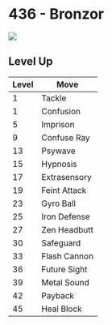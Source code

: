 # 436 - Bronzor
![][436]

## Level Up

Level | Move
---   | ---
  1   | Tackle
  1   | Confusion
  5   | Imprison
  9   | Confuse Ray
 13   | Psywave
 15   | Hypnosis
 17   | Extrasensory
 19   | Feint Attack
 23   | Gyro Ball
 25   | Iron Defense
 27   | Zen Headbutt
 30   | Safeguard
 33   | Flash Cannon
 36   | Future Sight
 39   | Metal Sound
 42   | Payback
 45   | Heal Block



[436]: /img/pokemon/436.png
